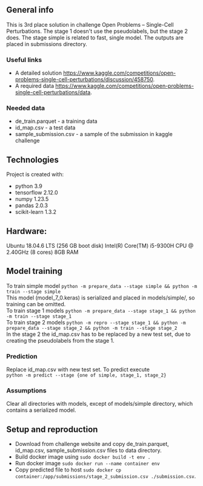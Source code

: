 ## General info
This is 3rd place solution in challenge Open Problems – Single-Cell Perturbations. 
The stage 1 doesn't use the pseudolabels, but the stage 2 does. The stage simple is related to fast, single model. The outputs are placed in submissions directory. 

### Useful links
 * A detailed solution https://www.kaggle.com/competitions/open-problems-single-cell-perturbations/discussion/458750.
 * A required data https://www.kaggle.com/competitions/open-problems-single-cell-perturbations/data.

### Needed data
* de_train.parquet - a training data
* id_map.csv - a test data 
* sample_submission.csv - a sample of the submission in kaggle challenge
	
## Technologies
Project is created with:
* python 3.9
* tensorflow 2.12.0
* numpy 1.23.5
* pandas 2.0.3
* scikit-learn 1.3.2

## Hardware:
Ubuntu 18.04.6 LTS (256 GB boot disk)
Intel(R) Core(TM) i5-9300H CPU @ 2.40GHz (8 cores)
8GB RAM

## Model training
To train simple model 
```python -m prepare_data --stage simple && python -m train --stage simple```  
This model (model_7_0.keras) is serialized and placed in models/simple/, so training can be omitted.   
To train stage 1 models
```python -m prepare_data --stage stage_1 && python -m train --stage stage_1```  
To train stage 2 models 
```python -m repro --stage stage_1 && python -m prepare_data --stage stage_2 && python -m train --stage stage_2```  
In the stage 2 the id_map.csv has to be replaced by a new test set, due to creating the pseudolabels from the stage 1. 

### Prediction
Replace id_map.csv with new test set. To predict execute  
```python -m predict --stage {one of simple, stage_1, stage_2}```


### Assumptions
Clear all directories with models, except of models/simple directory, which contains a serialized model. 


## Setup and reproduction
* Download from challenge website and copy de_train.parquet, id_map.csv, sample_submission.csv files to data directory.
* Build docker image using ```sudo docker build -t env .```
* Run docker image ```sudo docker run --name container env```
* Copy predicted file to host ```sudo docker cp container:/app/submissions/stage_2_submission.csv ./submission.csv```.
